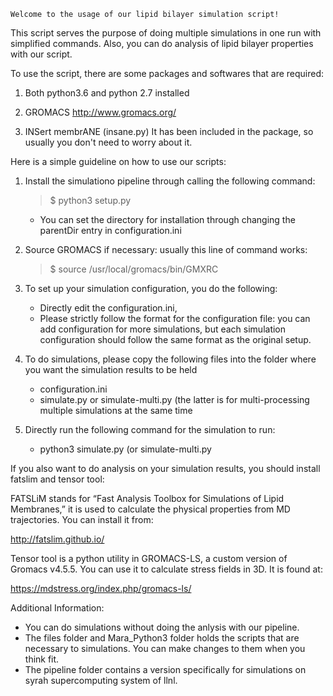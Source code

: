 	Welcome to the usage of our lipid bilayer simulation script! 

This script serves the purpose of doing multiple simulations in one run with simplified commands. Also, you can do analysis of lipid bilayer properties with our script. 

To use the script, there are some packages and softwares that are required:

1. Both python3.6 and python 2.7 installed

2. GROMACS
    http://www.gromacs.org/

3. INSert membrANE (insane.py)
It has been included in the package, so usually you don't need to worry about it.

Here is a simple guideline on how to use our scripts:

1. Install the simulationo pipeline through calling the following command:
	> $ python3 setup.py
	* You can set the directory for installation through changing the parentDir entry in configuration.ini

2. Source GROMACS if necessary: usually this line of command works:
	> $ source /usr/local/gromacs/bin/GMXRC

3. To set up your simulation configuration, you do the following:
    * Directly edit the configuration.ini, 
    * Please strictly follow the format for the configuration file: you can add configuration for more simulations, but each simulation configuration should follow the same format as the original setup.

4. To do simulations, please copy the following files into the folder where you want the simulation results to be held
	* configuration.ini
	* simulate.py or simulate-multi.py (the latter is for multi-processing multiple simulations at the same time

5. Directly run the following command for the simulation to run:
	* python3 simulate.py (or simulate-multi.py

If you also want to do analysis on your simulation results, you should install 
fatslim and tensor tool:

FATSLiM stands for “Fast Analysis Toolbox for Simulations of Lipid Membranes,” it is used
to calculate the physical properties from MD trajectories. You can install it from:

http://fatslim.github.io/

Tensor tool is a python utility in GROMACS-LS, a custom version of Gromacs v4.5.5. You
can use it to calculate stress fields in 3D. It is found at:

https://mdstress.org/index.php/gromacs-ls/

Additional Information:
* You can do simulations without doing the anlysis with our pipeline.
* The files folder and Mara_Python3 folder holds the scripts that are necessary to simulations. You can make changes to them when you think fit.
* The pipeline folder contains a version specifically for simulations on syrah supercomputing system of llnl.
